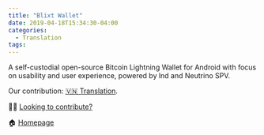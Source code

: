 ```yaml
---
title: "Blixt Wallet"
date: 2019-04-18T15:34:30-04:00
categories:
  - Translation
tags:
---
```


A self-custodial open-source Bitcoin Lightning Wallet for Android with focus on usability and user experience, powered by lnd and Neutrino SPV.

Our contribution: [🇻🇳 Translation](https://github.com/hsjoberg/blixt-wallet/blob/master/locales/vi.json).

🧑‍💻 [Looking to contribute?](https://github.com/hsjoberg/blixt-wallet)

🏠 [Homepage](https://blixtwallet.github.io)